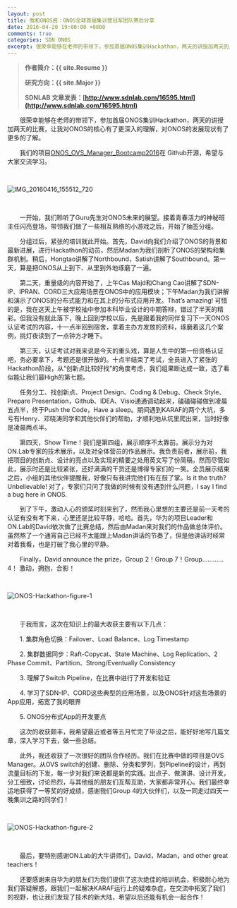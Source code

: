 ```yaml
---
layout: post
title: 我和ONOS酱：ONOS全球首届集训营冠军团队赛后分享
date: 2016-04-20 19:00:00 +0800
comments: true
categories: SDN ONOS
excerpt: 很荣幸能够在老师的带领下，参加首届ONOS集训Hackathon，两天的讲授加两天的比赛，让我对ONOS的核心有了更深入的理解，对ONOS的发展现状有了更多的了解。
---
```


> **作者简介：{{ site.Resume }}**
> 
> **研究方向：{{ site.Major }}**
> 
> **SDNLAB 文章发表：[http://www.sdnlab.com/16595.html](http://www.sdnlab.com/16595.html)**

　　很荣幸能够在老师的带领下，参加首届ONOS集训Hackathon，两天的讲授加两天的比赛，让我对ONOS的核心有了更深入的理解，对ONOS的发展现状有了更多的了解。

　　我们的项目[ONOS_OVS_Manager_Bootcamp2016](https://github.com/MaoJianwei/ONOS_OVS_Manager_Bootcamp2016)在 Github开源，希望与大家交流学习。

<br />

![IMG_20160416_155512_720](/resources/picture/2016/04/onosBootcamp/0-IMG_20160416_155512_720.jpg)

<br />

　　一开始，我们聆听了Guru先生对ONOS未来的展望。接着青春活力的神秘班主任闪亮登场，带领我们做了一些相互熟络的小游戏之后，开始了抽签分组。

　　分组过后，紧张的培训就此开始。首先，David向我们介绍了ONOS的背景和最新进展，进行Hackathon的动员，然后Madan为我们剖析了ONOS的架构和集群机制。稍后，Hongtao讲解了Northbound，Satish讲解了Southbound。第一天，算是把ONOS从上到下、从里到外地琢磨了一遍。

　　第二天，重量级的内容开始了，上午Cas Majd和Chang Cao讲解了SDN-IP、IPRAN、CORD三大应用场景在ONOS中的应用模块；下午Madan为我们讲解和演示了ONOS的分布式能力和在其上的分布式应用开发。That’s amazing! 可惜的是，我在这天上午被学校抽中参加本科毕业设计的中期答辩，错过了半天的精彩。但我没有就此落下，晚上回到学校以后，先是跟着我的同伴复习下一天ONOS认证考试的内容，十一点半回到宿舍，拿着主办方发放的资料，琢磨着这几个案例，挑灯夜读到了一点钟方才睡下。

　　第三天，认证考试对我来说是今天的重头戏，算是人生中的第一份资格认证吧，务必要拿下，考题还是很开放的。十点半结束了考试，全员进入了紧张的Hackathon阶段，从“创新点比较好找”的角度考虑，我们组果断达成一致，选了看似能让我们最High的第七题。

　　任务分工、找创新点、Project Design、Coding & Debug、Check Style、Prepare Presentation，Github、IDEA、Visio通通调动起来，磕磕碰碰做到凌晨五点半，终于Push the Code，Have a sleep。期间遇到KARAF的两个大坑，多亏有Henry、邓晓涛同学和其他伙伴们的帮助，才顺利地从坑里爬出来，当时好像是凌晨两点半。

　　第四天，Show Time！我们是第四组，展示顺序不太靠前。展示分为对ON.Lab专家的技术展示，以及对全体营员的作品展示。我负责前者，展示前，我把项目的创新点、设计的亮点以及实现的精要之处用英文写了份简稿，然而尽管如此，展示时还是比较紧张，还好满满的干货还是博得专家们的一笑。全员展示结束之后，小组的其他伙伴提醒我，好像只有我讲完他们有在鼓了掌。Is it the truth? Unbelievable! 对了，专家们只问了我做的时候有没有遇到什么问题，I say I find a bug here in ONOS.

　　到了下午，激动人心的颁奖时刻来到了，然而我心里想的主要还是前一天考的认证有没有考下来，心里还是比较平静，哈哈。首先，华为的项目Leader和ON.Lab的David依次做了比赛总结，然后由Madan来对我们的作品做总体评价。虽然熬了一个通宵自己已经不太能跟上Madan讲话的节奏了，但是他讲话时经常对着我看，也是打破了我心里的平静。

　　Finally，David announce the prize，Group 2！Group 7！Group…………4！
激动，拥抱，合影！

<br />

![ONOS-Hackathon-figure-1](/resources/picture/2016/04/onosBootcamp/1-ONOS-Hackathon-figure-1.jpg)

<br />

　　于我而言，这次在知识上的最大收获主要有以下几点：

　　1. 集群角色切换：Failover、Load Balance、Log Timestamp

　　2. 集群数据同步：Raft-Copycat、State Machine、Log Replication、2 Phase Commit、Partition、Strong/Eventually Consistency

　　3. 理解了Switch Pipeline，在比赛中进行了开发和验证

　　4. 学习了SDN-IP、CORD这些典型的应用场景，以及ONOS针对这些场景的App应用，拓宽了我的眼界

　　5. ONOS分布式App的开发要点

　　这次的收获颇丰，我希望最近或者等五月忙完了毕设之后，能好好地写几篇文章，深入学习下去，做一些总结。

　　此外，我还收获了一次很好的团队合作经历。我们在比赛中做的项目是OVS Manager。从OVS switch的创建、删除、分类和罗列，到Pipeline的设计，再到流量目标的下发，每一步对我们来说都是新的实践。出点子、做演讲、设计开发，分工细致，讨论热烈，与其他组的朋友们互帮互助，大家都非常开心。我们最终幸运地获得了一等奖的好成绩，感谢我们Group 4的大伙伴们，以及一同走过四天一晚集训之路的同学们！

<br />

![ONOS-Hackathon-figure-2](/resources/picture/2016/04/onosBootcamp/2-ONOS-Hackathon-figure-2.jpg)

<br />

　　最后，要特别感谢ON.Lab的大牛讲师们，David，Madan，and other great teachers！

　　还要感谢来自华为的朋友们为我们提供了这次绝佳的培训机会，积极耐心地为我们答疑解惑，跟我们一起解决KARAF运行上的疑难杂症，在交流中拓宽了我们的视野，也让我们发现了技术的新大陆，希望以后还能有机会一起合作！

